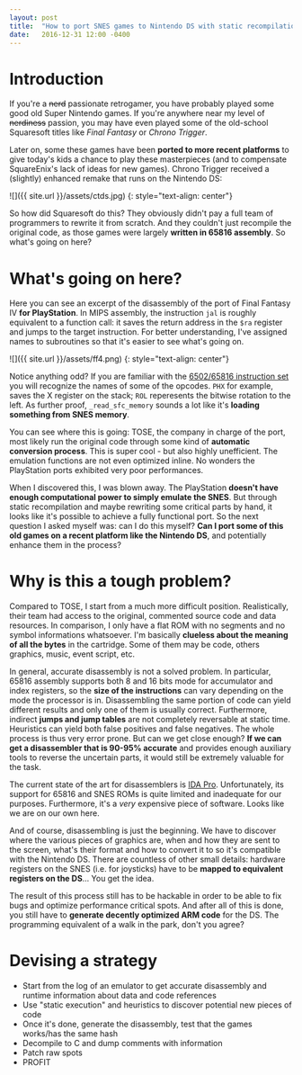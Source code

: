 ```yaml
---
layout: post
title:  "How to port SNES games to Nintendo DS with static recompilation"
date:   2016-12-31 12:00 -0400
---
```


# Introduction

If you're a ~~nerd~~ passionate retrogamer, you have probably played some good old Super Nintendo games.
If you're anywhere near my level of ~~nerdiness~~ passion, you may have even played some
of the old-school Squaresoft titles like *Final Fantasy* or *Chrono Trigger*.

Later on, some these games have been **ported to more recent platforms** to give today's kids
a chance to play these masterpieces (and to compensate SquareEnix's lack of ideas for new games).
Chrono Trigger received a (slightly) enhanced remake that runs on the Nintendo DS:

![]({{ site.url }}/assets/ctds.jpg)
{: style="text-align: center"}

So how did Squaresoft do this? They obviously didn't pay a full team of programmers to rewrite it from scratch.
And they couldn't just recompile the original code, as those games were largely **written in 65816 assembly**.
So what's going on here?

# What's going on here?

Here you can see an excerpt of the disassembly of the port of Final Fantasy IV **for PlayStation**.
In MIPS assembly, the instruction `jal` is roughly equivalent to a function call: it saves the return
address in the `$ra` register and jumps to the target instruction.
For better understanding, I've assigned names to subroutines so that it's easier to see what's going on.

![]({{ site.url }}/assets/ff4.png)
{: style="text-align: center"}

Notice anything odd? If you are familiar with the [6502/65816 instruction set](http://www.defence-force.org/computing/oric/coding/annexe_2/)
you will recognize the names of some of the opcodes. `PHX` for example, saves the X register on the stack;
`ROL` reperesents the bitwise rotation to the left. As further proof, `_read_sfc_memory` sounds a lot like
it's **loading something from SNES memory**.

You can see where this is going: TOSE, the company in charge of the port, most likely run the
original code through some kind of **automatic conversion process**.
This is super cool - but also highly unefficient. The emulation functions are not even optimized
inline. No wonders the PlayStation ports exhibited very poor performances.

When I discovered this, I was blown away. The PlayStation **doesn't have enough computational power
to simply emulate the SNES**. But through static recompilation and maybe rewriting some critical
parts by hand, it looks like it's possible to achieve a fully functional port.
So the next question I asked myself was: can I do this myself? **Can I port some of this old games
on a recent platform like the Nintendo DS**, and potentially enhance them in the process?

# Why is this a tough problem?

Compared to TOSE, I start from a much more difficult position. Realistically, their team had access
to the original, commented source code and data resources. In comparison, I only have a flat ROM
with no segments and no symbol informations whatsoever.
I'm basically **clueless about the meaning of all the bytes** in the cartridge.
Some of them may be code, others graphics, music, event script, etc.

In general, accurate disassembly is not a solved problem. In particular, 65816 assembly supports
both 8 and 16 bits mode for accumulator and index registers, so the **size of the instructions** can
vary depending on the mode the processor is in. Disassembling the same portion of code can yield different
results and only one of them is usually correct. Furthermore, indirect **jumps and jump tables** are
not completely reversable at static time. Heuristics can yield both false positives and false negatives.
The whole process is thus very error prone. But can we get close enough? **If we can get a disassembler that
is 90-95% accurate** and provides enough auxiliary tools to reverse the uncertain parts, it would
still be extremely valuable for the task.

The current state of the art for disassemblers is [IDA Pro](https://www.hex-rays.com).
Unfortunately, its support for 65816 and SNES ROMs is quite limited and inadequate for
our purposes. Furthermore, it's a *very* expensive piece of software.
Looks like we are on our own here.

And of course, disassembling is just the beginning. We have to discover where the various pieces
of graphics are, when and how they are sent to the screen, what's their format and how to convert
it to so it's compatible with the Nintendo DS. There are countless of other small details:
hardware registers on the SNES (i.e. for joysticks) have to be **mapped to equivalent registers
on the DS**... You get the idea.

The result of this process still has to be hackable in order to be able to fix bugs and
optimize performance critical spots. And after all of this is done, you still have to
**generate decently optimized ARM code** for the DS.
The programming equivalent of a walk in the park, don't you agree?

# Devising a strategy

- Start from the log of an emulator to get accurate disassembly and runtime information
about data and code references
- Use "static execution" and heuristics to discover potential new pieces of code
- Once it's done, generate the disassembly, test that the games works/has the same hash
- Decompile to C and dump comments with information
- Patch raw spots
- PROFIT
